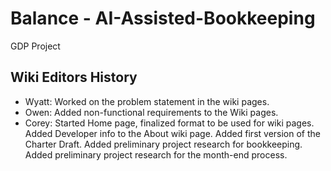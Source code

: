 # Balance - AI-Assisted-Bookkeeping
GDP Project

## Wiki Editors History
* Wyatt: Worked on the problem statement in the wiki pages.
* Owen: Added non-functional requirements to the Wiki pages.
* Corey: Started Home page, finalized format to be used for wiki pages. Added Developer info to the About wiki page. Added first version of the Charter Draft. Added preliminary project research for bookkeeping. Added preliminary project research for the month-end process.
